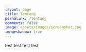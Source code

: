 ```yaml
---
layout: page
title: Tentang
permalink: /tentang
comments: false
image: assets/images/screenshot.jpg
imageshadow: true
---
```


test
test
test
test